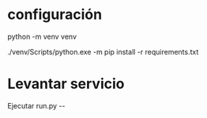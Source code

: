 # configuración

python -m venv venv

./venv/Scripts/python.exe -m pip install -r requirements.txt

# Levantar servicio

Ejecutar run.py --

